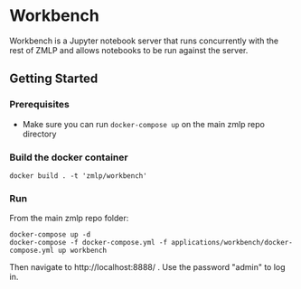 # Workbench

Workbench is a Jupyter notebook server that runs concurrently with the rest of ZMLP and allows notebooks to be run against the server.

## Getting Started

### Prerequisites

- Make sure you can run `docker-compose up` on the main zmlp repo directory

### Build the docker container

```
docker build . -t 'zmlp/workbench'
```

### Run

From the main zmlp repo folder:

```
docker-compose up -d
docker-compose -f docker-compose.yml -f applications/workbench/docker-compose.yml up workbench
```

Then navigate to http://localhost:8888/ . Use the password "admin" to log in.
